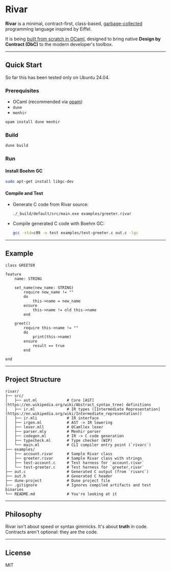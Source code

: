 # Rivar

**Rivar** is a minimal, contract-first, class-based, [garbage-collected](https://en.wikipedia.org/wiki/Boehm_garbage_collector) programming language inspired by Eiffel.

It is being [built from scratch in OCaml](https://dev.realworldocaml.org/parsing-with-ocamllex-and-menhir.html), designed to bring native **Design by Contract (DbC)** to the modern developer's toolbox.

---

## Quick Start

So far this has been tested only on Ubuntu 24.04.

### Prerequisites

- OCaml (recommended via [opam](https://opam.ocaml.org))
- `dune`
- `menhir`

```bash
opam install dune menhir
```

### Build

```bash
dune build
```

### Run

#### Install Boehm GC

```bash
sudo apt-get install libgc-dev
```

#### Compile and Test

- Generate C code from Rivar source:
  ```bash
  ./_build/default/src/main.exe examples/greeter.rivar
  ```
- Compile generated C code with Boehm GC:
  ```bash
  gcc -std=c99 -o test examples/test-greeter.c out.c -lgc
  ```

---

## Example

```rivar
class GREETER

feature
    name: STRING

    set_name(new_name: STRING)
        require new_name != ""
        do
            this->name = new_name
        ensure
            this->name != old this->name
        end

    greet()
        require this->name != ""
        do
            print(this->name)
        ensure
            result == true
        end

end
```

---

## Project Structure

```
rivar/
├── src/
│   ├── ast.ml             # Core [AST](https://en.wikipedia.org/wiki/Abstract_syntax_tree) definitions
│   ├── ir.ml              # IR types ([Intermediate Representation](https://en.wikipedia.org/wiki/Intermediate_representation))
│   ├── ir.mli             # IR interface
│   ├── irgen.ml           # AST -> IR lowering
│   ├── lexer.mll          # OCamllex lexer
│   ├── parser.mly         # Menhir parser
│   ├── codegen.ml         # IR -> C code generation
│   ├── typecheck.ml       # Type checker (WIP)
│   └── main.ml            # CLI compiler entry point (`rivarc`)
├── examples/
│   ├── account.rivar      # Sample Rivar class
│   ├── greeter.rivar      # Sample Rivar class with strings
│   ├── test-account.c     # Test harness for `account.rivar`
│   └── test-greeter.c     # Test harness for `greeter.rivar`
├── out.c                  # Generated C output (from `rivarc`)
├── out.h                  # Generated C header
├── dune-project           # Dune project file
├── .gitignore             # Ignores compiled artifacts and test binaries
└── README.md              # You're looking at it
```

---

## Philosophy

Rivar isn't about speed or syntax gimmicks. It's about **truth** in code.  
Contracts aren't optional: they are the code.

---

## License

MIT

